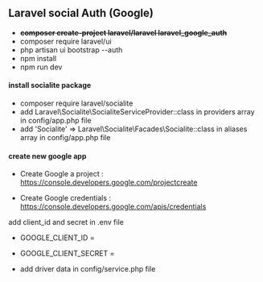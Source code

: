 
## Laravel social Auth (Google)

- **~~composer create-project laravel/laravel laravel_google_auth~~**
- composer require laravel/ui 
- php artisan ui bootstrap --auth
- npm install
- npm run dev 

#### install socialite package
- composer require laravel/socialite
- add Laravel\Socialite\SocialiteServiceProvider::class in providers array in config/app.php file
- add 'Socialite' => Laravel\Socialite\Facades\Socialite::class  in aliases array in config/app.php file

#### create new google app 
- Create Google a project : https://console.developers.google.com/projectcreate

- Create Google credentials : https://console.developers.google.com/apis/credentials

add client_id and secret in .env file  
- GOOGLE_CLIENT_ID =
- GOOGLE_CLIENT_SECRET =

- add driver data in config/service.php file 

